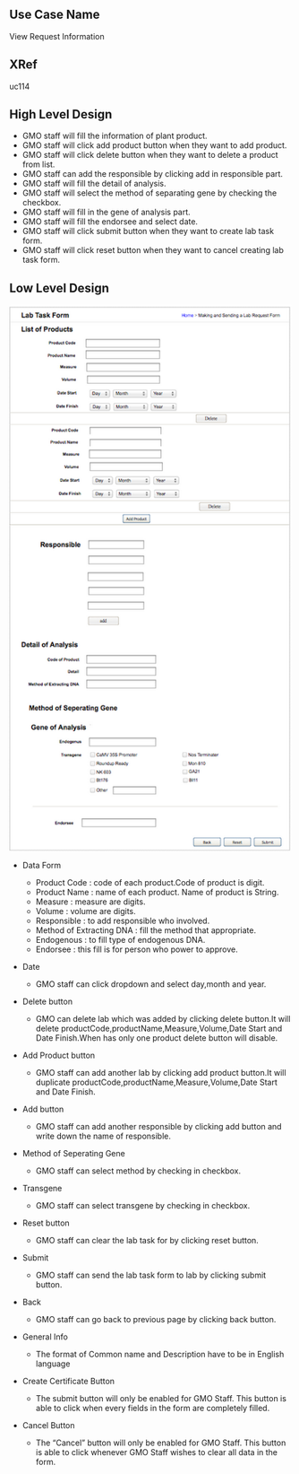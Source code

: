 Use Case Name
-------------
View Request Information

XRef
----
uc114

High Level Design
-----------------
* GMO staff will fill the information of plant product.
* GMO staff will click add product button when they want to add product.
* GMO staff will click delete button when they want to delete a product from list.
* GMO staff can add the responsible by clicking add in responsible part.
* GMO staff will fill the detail of analysis.
* GMO staff will select the method of separating gene by checking the checkbox.
* GMO staff will fill in the gene of analysis part.
* GMO staff will fill the endorsee and select date.
* GMO staff will click submit button when they want to create lab task form.
* GMO staff will click reset button when they want to cancel creating lab task form.


Low Level Design
----------------

![Screenshot](images/ds114-CreateLabTaskForm.png)

* Data Form
  - Product Code : code of each product.Code of product is digit.	
  - Product Name : name of each product. Name of product is String.
  - Measure : measure are digits.
  - Volume : volume are digits.
  - Responsible  : to add responsible who involved.
  - Method of Extracting DNA : fill the method that appropriate.
  - Endogenous  : to fill type of endogenous DNA.
  - Endorsee : this fill is for person who power to approve.
* Date 
  - GMO staff can click dropdown and select day,month and year.
* Delete button 
	- GMO can delete lab which was added by clicking delete button.It will delete productCode,productName,Measure,Volume,Date Start and Date Finish.When has only one product delete button will disable.

* Add Product button
  - GMO staff can add another lab by clicking add product button.It will duplicate productCode,productName,Measure,Volume,Date Start and Date Finish.
* Add button
  - GMO staff can add another responsible by clicking add button and write down the name of responsible.
	
* Method of Seperating Gene
  - GMO staff can select method by checking in checkbox.
* Transgene 
  - GMO staff can select transgene by checking in checkbox.
* Reset button
  - GMO staff can clear the lab task for by clicking reset button. 
* Submit
  - GMO staff can send the lab task form to lab by clicking submit button.
* Back
  - GMO staff can go back to previous page by clicking back button.

* General Info
  - The format of Common name and Description have to be in English language

* Create Certificate Button
  - The submit button will only be enabled for GMO Staff. This button is able to click when every fields in the form are completely filled.

* Cancel Button
  - The “Cancel” button will only be enabled for GMO Staff.  This button is able to click whenever GMO Staff wishes to clear all data in the form.  


